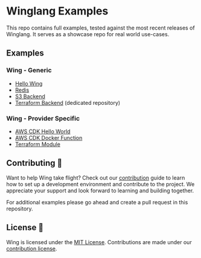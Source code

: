 # Winglang Examples

This repo contains full examples, tested against the most recent releases of Winglang. It serves as a showcase repo for real world use-cases.

## Examples

### Wing - Generic

- [Hello Wing](./examples/hello-wing)
- [Redis](./examples/redis)
- [S3 Backend](./examples/s3-backend)
- [Terraform Backend](https://github.com/winglang/terraform-backend) (dedicated repository)

### Wing - Provider Specific

- [AWS CDK Hello World](./examples/provider-specific/awscdk-hello-wing)
- [AWS CDK Docker Function](./examples/provider-specific/awscdk-docker-python-lambda)
- [Terraform Module](./examples/provider-specific/cdktf-terraform-hcl-module)

## Contributing 🤝

Want to help Wing take flight? Check out our [contribution](https://github.com/winglang/wing/blob/main/CONTRIBUTING.md) guide to learn how to set up a development environment and contribute to the project. We appreciate your support and look forward to learning and building together.

For additional examples please go ahead and create a pull request in this repository.

## License 📜

Wing is licensed under the [MIT License](./LICENSE). Contributions are made under our [contribution license](https://docs.winglang.io/terms-and-policies/contribution-license.html).